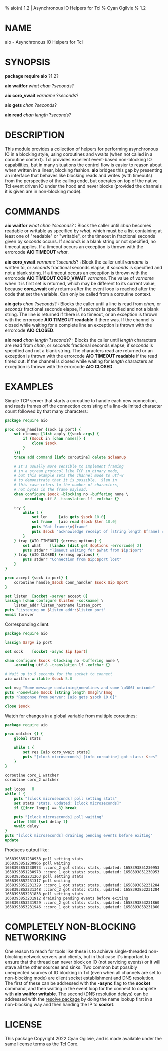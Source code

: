 % aio(n) 1.2 | Asynchronous IO Helpers for Tcl
% Cyan Ogilvie
% 1.2

# NAME

aio - Asynchronous IO Helpers for Tcl

# SYNOPSIS

**package require aio** ?1.2?

**aio waitfor** *what* *chan* ?*seconds*?

**aio coro_vwait** *varname* ?*seconds*?

**aio gets** *chan* ?*seconds*?

**aio read** *chan* *length* ?*seconds*?

# DESCRIPTION

This module provides a collection of helpers for performing asynchronous IO in
a blocking style, using coroutines and vwaits (when not called in a coroutine
context).  Tcl provides excellent event-based non-blocking IO capabilities, but
in many situations the control flow is easier to reason about when written in
a linear, blocking fashion.  **aio** bridges this gap by presenting an interface
that behaves like blocking reads and writes (with timeouts) from the perspective
of the calling code, but operates on top of the native Tcl event driven IO under
the hood and never blocks (provided the channels it is given are in non-blocking
mode).

# COMMANDS

**aio waitfor** *what* *chan* ?*seconds*?
:   Block the caller until *chan* becomes readable or writable as specified by *what*, which must be
    a list containing at least one of "readable" or "writable", or the timeout in fractional seconds
    given by *seconds* occurs.  If *seconds* is a blank string or not specified, no timeout applies.
    If a timeout occurs an exception is thrown with the errorcode **AIO TIMEOUT** *what*.

**aio coro_vwait** *varname* ?*seconds*?
:   Block the caller until *varname* is written to, or *seconds* fractional seconds elapse, if
    *seconds* is specified and not a blank string.  If a timeout occurs an exception is thrown with
    the errorcode **AIO TIMEOUT CORO_VWAIT** *varname*.  The value of *varname* when it is first set
    is returned, which may be different to its current value, because **coro_vwait** only returns 
    after the event loop is reached after the code that set the variable.
    Can only be called from a coroutine context.

**aio gets** *chan* ?*seconds*?
:   Blocks the caller until a line is read from *chan*, or *seconds* fractional seconds elapse, if
    *seconds* is specified and not a blank string.  The line is returned if there is no timeout,
    or an exception is thrown with the errorcode **AIO TIMEOUT readable** if there was.
    If the channel is closed while waiting for a complete line an exception is thrown with the
    errorcode **AIO CLOSED**.

**aio read** *chan* *length* ?*seconds*?
:   Blocks the caller until *length* characters are read from *chan*, or *seconds* fractional seconds
    elapse, if *seconds* is specified and not a blank string.  The characters read are returned or
    an exception is thrown with the errorcode **AIO TIMEOUT readable** if the read timed out.
    If the channel is closed while waiting for *length* characters an exception is thrown with the
    errorcode **AIO CLOSED**.

# EXAMPLES

Simple TCP server that starts a coroutine to handle each new connection, and reads frames off the
connection consisting of a line-delimited character count followed by that many characters:

~~~tcl
package require aio

proc conn_handler {sock ip port} {
    set cleanup [list apply {{sock args} {
        if {$sock in [chan names]} {
            close $sock
        }
    }}]
    trace add command [info coroutine] delete $cleanup

    # It's usually more sensible to implement framing
    # in a stream protocol like TCP in binary mode,
    # but this example sets the channel mode to utf-8
    # to demonstrate that it is possible.  $len in
    # this case refers to the number of characters,
    # not bytes in the frame payload.
    chan configure $sock -blocking no -buffering none \
        -encoding utf-8 -translation lf -eofchar {}

    try {
        while 1 {
            set len     [aio gets $sock 10.0]
            set frame   [aio read $sock $len 10.0]
            puts "Got frame:\n$frame"
            puts $sock "acknowledge receipt of [string length $frame] characters"
        }
    } trap {AIO TIMEOUT} {errmsg options} {
        set what    [lindex [dict get $options -errorcode] 2]
        puts stderr "Timeout waiting for $what from $ip:$port"
    } trap {AIO CLOSED} {errmsg options} {
        puts stderr "Connection from $ip:$port lost"
    }
}

proc accept {sock ip port} {
    coroutine handle_$sock conn_handler $sock $ip $port
}

set listen  [socket -server accept 0]
lassign [chan configure $listen -sockname] \
    listen_addr listen_hostname listen_port
puts "Listening on $listen_addr:$listen_port"
vwait forever
~~~

Corresponding client:

~~~tcl
package require aio

lassign $argv ip port

set sock    [socket -async $ip $port]

chan configure $sock -blocking no -buffering none \
    -encoding utf-8 -translation lf -eofchar {}

# Wait up to 5 seconds for the socket to connect
aio waitfor writable $sock 5.0

set msg "Some message containing\nnewlines and some \u306f unicode"
puts -nonewline $sock [string length $msg]\n$msg
puts "Response from server: [aio gets $sock 10.0]"

close $sock
~~~

Watch for changes in a global variable from multiple coroutines:

~~~tcl
package require aio

proc watcher {} {
    global stats

    while 1 {
        set res [aio coro_vwait stats]
        puts "[clock microseconds] [info coroutine] got stats: $res"
    }
}

coroutine coro_1 watcher
coroutine coro_2 watcher

set loops	0
while 1 {
	puts "[clock microseconds] poll setting stats"
	set stats "stats, updated: [clock microseconds]"
	if {[incr loops] == 3} break

	puts "[clock microseconds] poll waiting"
	after 1000 {set delay 1}
	vwait delay
}
puts "[clock microseconds] draining pending events before exiting"
update
~~~

Produces output like:

~~~
1658393851230938 poll setting stats
1658393851230966 poll waiting
1658393851230973 ::coro_2 got stats: stats, updated: 1658393851230953
1658393851230978 ::coro_1 got stats: stats, updated: 1658393851230953
1658393852231263 poll setting stats
1658393852231317 poll waiting
1658393852231329 ::coro_1 got stats: stats, updated: 1658393852231284
1658393852231348 ::coro_2 got stats: stats, updated: 1658393852231284
1658393853231838 poll setting stats
1658393853231912 draining pending events before exiting
1658393853231929 ::coro_2 got stats: stats, updated: 1658393853231860
1658393853231946 ::coro_1 got stats: stats, updated: 1658393853231860
~~~

# COMPLETELY NON-BLOCKING NETWORKING

One reason to reach for tools like these is to achieve single-threaded
non-blocking network servers and clients, but in that case it's important to
ensure that the thread can never block on IO (not servicing events) or it will
stave all the other sources and sinks.  Two common but possibly unexpected
sources of IO blocking in Tcl (even when all channels are set to non-blocking
mode) are client socket establishment and DNS resolution.  The first of these
can be addressed with the **-async** flag to the **socket** command, and then
waiting in the event loop for the connect to complete with
**aio waitfor writable**.  The second (DNS resolution delays) can be addressed with the
[resolve package](https://github.com/cyanogilvie/resolve) by doing the 
name lookup first in a non-blocking way and then handing the IP to **socket**.

# LICENSE

This package Copyright 2022 Cyan Ogilvie, and is made available under
the same license terms as the Tcl Core.
